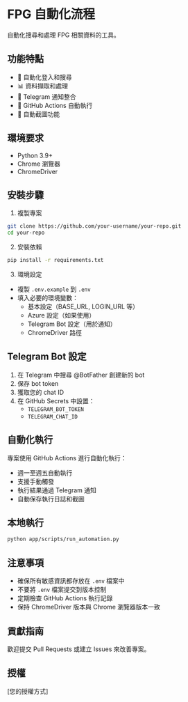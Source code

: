 # FPG 自動化流程

自動化搜尋和處理 FPG 相關資料的工具。

## 功能特點

- 🤖 自動化登入和搜尋
- 📊 資料擷取和處理
- 📱 Telegram 通知整合
- 🔄 GitHub Actions 自動執行
- 📸 自動截圖功能

## 環境要求

- Python 3.9+
- Chrome 瀏覽器
- ChromeDriver

## 安裝步驟

1. 複製專案

```bash
git clone https://github.com/your-username/your-repo.git
cd your-repo
```

2. 安裝依賴

```bash
pip install -r requirements.txt
```

3. 環境設定

- 複製 `.env.example` 到 `.env`
- 填入必要的環境變數：
  - 基本設定（BASE_URL, LOGIN_URL 等）
  - Azure 設定（如果使用）
  - Telegram Bot 設定（用於通知）
  - ChromeDriver 路徑

## Telegram Bot 設定

1. 在 Telegram 中搜尋 @BotFather 創建新的 bot
2. 保存 bot token
3. 獲取您的 chat ID
4. 在 GitHub Secrets 中設置：
   - `TELEGRAM_BOT_TOKEN`
   - `TELEGRAM_CHAT_ID`

## 自動化執行

專案使用 GitHub Actions 進行自動化執行：

- 週一至週五自動執行
- 支援手動觸發
- 執行結果通過 Telegram 通知
- 自動保存執行日誌和截圖

## 本地執行

```bash
python app/scripts/run_automation.py
```

## 注意事項

- 確保所有敏感資訊都存放在 `.env` 檔案中
- 不要將 `.env` 檔案提交到版本控制
- 定期檢查 GitHub Actions 執行記錄
- 保持 ChromeDriver 版本與 Chrome 瀏覽器版本一致

## 貢獻指南

歡迎提交 Pull Requests 或建立 Issues 來改善專案。

## 授權

[您的授權方式]
